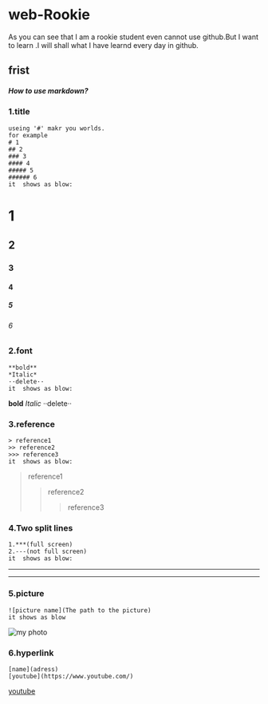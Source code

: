 # web-Rookie
As you can see that I am a rookie student even cannot use github.But I want to learn .I will shall what I have learnd every day in github.

## frist 
##### How to use markdown?




### 1.title
```
useing '#' makr you worlds.
for example
# 1
## 2
### 3
#### 4
##### 5
###### 6
it  shows as blow:
```
# 1
## 2
### 3
#### 4
##### 5
###### 6

### 2.font
```
**bold**
*Italic*
··delete··
it  shows as blow:
```
**bold**
*Italic*
··delete··
### 3.reference
```
> reference1
>> reference2
>>> reference3
it  shows as blow:
```
> reference1
>> reference2
>>> reference3

### 4.Two split lines
```
1.***(full screen)
2.---(not full screen)
it  shows as blow:
```
***
---
### 5.picture
```
![picture name](The path to the picture)
it shows as blow
```
![my photo](http://pic.baike.soso.com/p/20140110/20140110150415-1510228068.jpg)

### 6.hyperlink
```
[name](adress)
[youtube](https://www.youtube.com/)
```
[youtube](https://www.youtube.com/)
